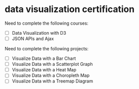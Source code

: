 # data visualization certification
Need to complete the following courses:
- [ ] Data Visualization with D3
- [ ] JSON APIs and Ajax

Need to complete the following projects:
- [ ] Visualize Data with a Bar Chart
- [ ] Visualize Data with a Scatterplot Graph
- [ ] Visualize Data with a Heat Map
- [ ] Visualize Data with a Choropleth Map
- [ ] Visualize Data with a Treemap Diagram
